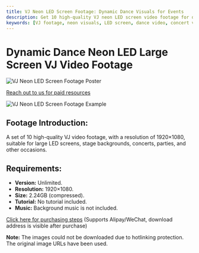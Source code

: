 ```yaml
---
title: VJ Neon LED Screen Footage: Dynamic Dance Visuals for Events
description: Get 10 high-quality VJ neon LED screen video footage for dynamic dance visuals. Perfect for concerts, parties, and stage backgrounds. Full HD 1920x1080 resolution.
keywords: [VJ footage, neon visuals, LED screen, dance video, concert visuals, party visuals, stage background, motion graphics, video loops]
---
```


# Dynamic Dance Neon LED Large Screen VJ Video Footage

![VJ Neon LED Screen Footage Poster](https://www.gfxcamp.com/wp-content/uploads/2022/08/0001-4.jpg)

[Reach out to us for paid resources](https://wa.me/8613237610083)

![VJ Neon LED Screen Footage Example](https://www.gfxcamp.com/wp-content/uploads/2022/08/0002-4.jpg)

## Footage Introduction:

A set of 10 high-quality VJ video footage, with a resolution of 1920×1080, suitable for large LED screens, stage backgrounds, concerts, parties, and other occasions.

## Requirements:

*   **Version:** Unlimited.
*   **Resolution:** 1920×1080.
*   **Size:** 2.24GB (compressed).
*   **Tutorial:** No tutorial included.
*   **Music:** Background music is not included.

[Click here for purchasing steps](https://www.gfxcamp.com/buy-help)
(Supports Alipay/WeChat, download address is visible after purchase)

**Note:** The images could not be downloaded due to hotlinking protection. The original image URLs have been used.